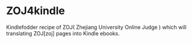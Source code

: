 ZOJ4kindle
==========

Kindlefodder recipe of ZOJ( Zhejiang University Online Judge ) which will
translating ZOJ[zoj] pages into Kindle ebooks.

